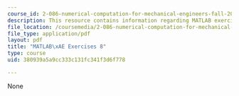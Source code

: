 ```yaml
---
course_id: 2-086-numerical-computation-for-mechanical-engineers-fall-2012
description: This resource contains information regarding MATLAB exercises 6.
file_location: /coursemedia/2-086-numerical-computation-for-mechanical-engineers-fall-2012/380939a5a9cc333c131fc341f3d6f778_MIT2_086F12_matlab_ex8.pdf
file_type: application/pdf
layout: pdf
title: "MATLAB\xAE Exercises 8"
type: course
uid: 380939a5a9cc333c131fc341f3d6f778

---
```

None